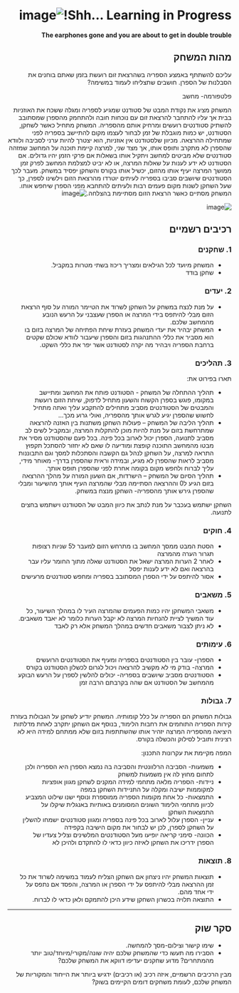 <div dir='rtl' lang='he'>

# Shh... Learning in Progress!![image](https://github.com/user-attachments/assets/4898e047-998e-448f-befd-36430ae7d366)


**The earphones gone and you are about to get in double trouble**

## מהות המשחק
עליכם להשתתף באמצע הספריה בשהרצאת זום רועשת בזמן שאתם בוחנים את הסבלנות של הספרן. חושבים שתצליחו לעמוד במשימה?

פלטפורמה- מחשב

המשחק מציג את נקודת המבט של סטודנט שמגיע לספריה ומגלה ששכח את האוזניות בבית אך עליו להתחבר להרצאת זום עם נוכחות חובה ולהתחמק מהספרן שמסתובב להשתיק סטודנטים רועשים ומרחיק אותם מהספריה. המשחק מתחיל כאשר לשחקן, הסטודנט, יש כמות מוגבלת של זמן לבחור לעצמו מקום להתיישב בספריה לפני שמתחילה ההרצאה. מכיוון שלסטודנט אין אוזניות, הוא יצטרך להיות ערני לסביבה ולוודא שהספרן לא מתקרב ותופס אותו, אך מצד שני, למרצה קיימת תוכנה על המחשב שמזהה סטודנטים שלא מביטים למחשב ויתקיל אותו בשאלות אם פרקי הזמן יהיו גדולים. אם הסטודנט לא ידע לענות על שאלות המרצה, או לא יביט למצלמת המחשב לפרק זמן ממושך המרצה יעיף אותו מהזום, יכשיל אותו בקורס והשחקן יפסיד במשחק. מעבר לכך הסטודנטים שיושבים סביבו בספריה לעיתים יוטרדו מהרצאת הזום וילשינו לספרן, כך שעל השחקן לשנות מקום פעמים רבות ולעיתים להתחבא מפני הספרן שיחפש אותו. המשחק מסתיים כאשר הרצאת הזום מסתיימת בהצלחה.![image](https://github.com/user-attachments/assets/eae14be7-dce9-4845-961f-281252e77fc1)


![image](https://github.com/user-attachments/assets/bedb202f-47d4-4121-a1f2-c7cf2085fb48)

## רכיבים רשמיים

### 1. שחקנים

* המשחק מיועד לכל הגילאים ומצריך ריכוז בשתי מטרות במקביל.
* שחקן בודד

### 2. יעדים

* על מנת לנצח במשחק על השחקן לשרוד את הטיימר המורה על סוף הרצאת הזום מבלי להיתפס בידי המרצה או הספרן שעצבני על הרעש הנובע מהמחשב שלכם.
* המשחק יבהיר את יעדי המשחק בעזרת שיחת הפתיחה של המרצה בזום בו הוא מסביר את כללי ההתנהגות בזום והספרן שיעבור לוודא שכולם שקטים ברחבת הספריה ויבהיר מה יקרה לסטודנט אשר יפר את כללי השקט.

### 3. תהליכים

תארו בפירוט את:

* תהליך ההתחלה של המשחק - הסטודנט פותח את המחשב ומתיישב במקומו, פוגש בספרן הקשוח והשעון מתחיל לדפוק, שיחת הזום רועשת והמבטים של הסטודנטים מסביב מתחילים להתקבע עליך ואתה מתחיל לחשוש שהספרן יגיע לגרש אותך מהספריה, ואולי גרוע מכך...
*	תהליך הליבה של המשחק – פעולות השחקן משתנות בין האזנה להרצאה שמתרחשת בזום על מנת להיות מוכן להתקלות המרצה, ובמקביל לשים לב מסביב לתנועה, הספרן יכול לארוב בכל פינה. בכל פעם שהסטודנט מסיר את מבטו מהמחשב התוכנה קופצת ומודיעה לו שאם לא יחזור להסתכל תקפוץ התראה למרצה, על השחקן לנהל גם הקשבה והסתכלות למסך וגם התבוננות מסביב לראות שהספרן לא מגיע, ובמידה וראית שהספרן בדרך- מאוחר מידי, עליך לברוח ולחפש מקום בקומה אחרת לפני שהספרן תופס אותך.
*	תהליך הסיום של המשחק – הישרדות, אם השעון המורה על מהלך ההרצאה בזום הגיע ל0 וההרצאה הסתיימה מבלי שהמרצה העיף אותך מהשיעור ומבלי שהספרן גירש אותך מהספריה- השחקן מנצח במשחק.

השחקן ישתמש בעכבר על מנת לנתב את כיוון המבט של הסטודנט וישתמש בחצים לתנועה.
 
### 4. חוקים

* הסטת המבט ממסך המחשב בו מתרחש הזום למעבר ל5 שניות רצופות תגרור הערה מהמרצה
* לאחר 2 הערות המרצה ישאל את הסטודנט שאלה מתוך החומר עליו עבר בהרצאה ואם לא ידע לענות יפסל
* אסור להיתפס על ידי הספרן המסתובב בספריה ומחפש סטודנטים מרעישים


### 5. משאבים

* משאבי המשחקן יהיו כמות הפעמים שהמרצה העיר לו במהלך השיעור, כל עוד המשיך לציית להנחיות המרצה לא יקבל הערות כלומר לא יאבד משאבים.
* לא ניתן לצבור משאבים חדשים במהלך המשחק אלא רק לאבד

### 6. עימותים

* הספרן- עובר בין הסטודנטים בספריה ומעיף את הסטודנטים הרועשים
* המרצה- בודק מי לא מקשיב להרצאה ויכול לגרום לכשלון הסטודנט בקורס
* הסטודנטים מסביב שיושבים בספריה- יכולים להלשין לספרן על הרעש הבוקע מהמחשב של הסטודנט אם שהה בקרבתם הרבה זמן

### 7. גבולות

גבולות המשחק הם הספריה על כלל קומותיה.
המשחק יודיע לשחקן על הגבולות בעזרת קירות הספריה התוחמים את רחבות הלימוד, בנוסף אם השחקן יתקרב לאחת מדלתות היציאה מהספריה המרצה יזהיר אותו שהשתתפות בזום שלא ממתחם למידה היא לא רצינית ותוביל לסילוק והכשלה בקורס.
 
 המפה מקיימת את עקרונות התכנון:
 * משמעות- הסביבה הרלוונטית והסביבה בה נמצא הספרן היא הספריה ולכן לתחום מחוץ לה אין משמעות למשחק
 * ניידות- הספריה מלאה מתחמי למידה המקנים לשחקן מגוון אופציות למקוממות ישיבה ומקלה על התניידות השחקן במפה
 * התמצאות- כל אחת מקומות הספריה ממוספרת ונוסף ישנו שילוט המצביע לכיוון מתחמי הלימוד השונים המסומנים באותיות באנגלית שיקלו על התמצאות השחקן
 * עניין- הספרן עלול לארוב בכל פינה בספריה ומגוון סטודנטים ישמחו להשלין על השחקן לספרן, לכן יש לבחור את מקום הישיבה בקפידה
 * הכוונה- סימני קריאה יופיעו מעל הסטודנטים המלשינים וצליל צעדיו של הספרן ידריכו את השחקן לאיזה כיוון כדאי לו להתקדם ולהיכן לא


### 8. תוצאות

* תוצאות המשחק יהיו ניצחון אם השחקן הצליח לעמוד במשימה לשרוד את כל זמן ההרצאה מבלי להיתפס על ידי הספרן או המרצה, והפסד אם נתפס על ידי אחד מהם.
* התוצאה תלויה בכשרון השחקן שידע היכן להתמקם ולאן כדאי לו לברוח.

---

## סקר שוק

* שימו קישור וצילום-מסך להמחשה.
* הסבירו מה תעשו כדי שהמשחק שלכם יהיה שונה/מקורי/מיוחד/טוב יותר מהמתחרים?  מדוע שחקנים יעדיפו דווקא את המשחק שלכם?

מבין הרכיבים הרשמיים, 
איזה רכיב (או רכיבים) ידגיש ביותר את הייחוד והמקוריות של המשחק שלכם, לעומת משחקים דומים הקיימים בשוק?


</div>
